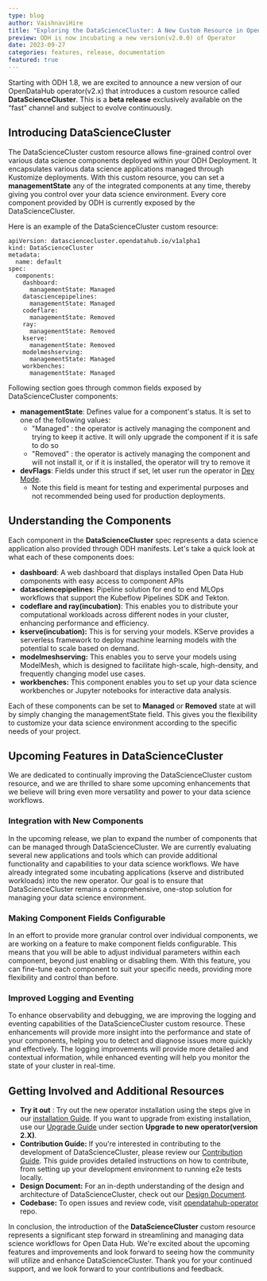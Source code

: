 ```yaml
---
type: blog
author: VaishnaviHire
title: "Exploring the DataScienceCluster: A New Custom Resource in OpenDataHub(beta release)"
preview: ODH is now incubating a new version(v2.0.0) of Operator
date: 2023-09-27
categories: features, release, documentation
featured: true
---
```


Starting with ODH 1.8, we are excited to announce a new version of our OpenDataHub operator(v2.x) that introduces a 
custom resource called **DataScienceCluster**.  This is a **beta release** exclusively available on the “fast” channel
and subject to evolve continuously.

## Introducing DataScienceCluster

The DataScienceCluster custom resource allows fine-grained control over various data science components deployed within
your ODH Deployment. It encapsulates various data science applications managed through Kustomize deployments. With this 
custom resource, you can set a **managementState** any of the integrated components at any time, thereby giving you 
control over your data science environment. Every core component provided by ODH is currently exposed by the
DataScienceCluster.

Here is an example of the DataScienceCluster custom resource:
```
apiVersion: datasciencecluster.opendatahub.io/v1alpha1
kind: DataScienceCluster
metadata:
  name: default
spec:
  components:
    dashboard:
      managementState: Managed
    datasciencepipelines:
      managementState: Managed
    codeflare:
      managementState: Removed
    ray:
      managementState: Removed
    kserve:
      managementState: Removed
    modelmeshserving:
      managementState: Managed
    workbenches:
      managementState: Managed
```

Following section goes through common fields exposed by DataScienceCluster components:

- **managementState**: Defines value for a component's status. It is set to one of the following values: 
  - "Managed" : the operator is actively managing the component and trying to keep it active. It will only upgrade the component if it is safe to do so 
  - "Removed" : the operator is actively managing the component and will not install it, or if it is installed, the operator will try to remove it
- **devFlags**: Fields under this struct if set, let user run the operator in [Dev Mode](https://github.com/opendatahub-io/opendatahub-operator/wiki/3.-Using-Operator-in-Dev-Mode).
  - Note this field is meant for testing and experimental purposes and not recommended being used for production deployments.


## Understanding the Components

Each component in the **DataScienceCluster** spec represents a data science application also provided through ODH
manifests. Let's take a quick look at what each of these components does:

- **dashboard**: A web dashboard that displays installed Open Data Hub components with easy access to component APIs
- **datasciencepipelines**: Pipeline solution for end to end MLOps workflows that support the Kubeflow Pipelines SDK and Tekton.
- **codeflare and ray(incubation)**: This enables you to distribute your computational workloads across different nodes in your cluster, enhancing performance and efficiency.
- **kserve(incubation):** This is for serving your models. KServe provides a serverless framework to deploy machine learning models with the potential to scale based on demand.
- **modelmeshserving:** This enables you to serve your models using ModelMesh, which is designed to facilitate high-scale, high-density, and frequently changing model use cases.
- **workbenches:** This component enables you to set up your data science workbenches or Jupyter notebooks for interactive data analysis.


Each of these components can be set to **Managed** or **Removed** state at will by simply changing the managementState field.
This gives you the flexibility to customize your data science environment according to the specific needs of your project.

## Upcoming Features in DataScienceCluster

We are dedicated to continually improving the DataScienceCluster custom resource, and we are thrilled to share some 
upcoming enhancements that we believe will bring even more versatility and power to your data science workflows.

### Integration with New Components
In the upcoming release, we plan to expand the number of components that can be managed through DataScienceCluster. 
We are currently evaluating several new applications and tools which can provide additional functionality and capabilities
to your data science workflows. We have already integrated some incubating applications (kserve and distributed workloads)
into the new operator. Our goal is to ensure that DataScienceCluster remains a comprehensive, one-stop solution for managing
your data science environment.

### Making Component Fields Configurable
In an effort to provide more granular control over individual components, we are working on a feature to make component
fields configurable. This means that you will be able to adjust individual parameters within each component, beyond just
enabling or disabling them. With this feature, you can fine-tune each component to suit your specific needs, providing 
more flexibility and control than before. 

### Improved Logging and Eventing
To enhance observability and debugging, we are improving the logging and eventing capabilities of the DataScienceCluster
custom resource. These enhancements will provide more insight into the performance and state of your components, helping
you to detect and diagnose issues more quickly and effectively. The logging improvements will provide more detailed and
contextual information, while enhanced eventing will help you monitor the state of your cluster in real-time.


## Getting Involved and Additional Resources

- **Try it out** : Try out the new operator installation using the steps give in our [installation Guide](https://opendatahub.io/docs/quick-installation-new-operator/#installing-the-new-open-data-hub-operator). 
If you want to upgrade from existing installation, use our [Upgrade Guide](https://opendatahub.io/docs/quick-installation/) 
under section **Upgrade to new operator(version 2.X)**.
- **Contribution Guide:** If you're interested in contributing to the development of DataScienceCluster, please review
our [Contribution Guide](https://github.com/opendatahub-io/opendatahub-operator/blob/feature-rearchitecture/README.md#developer-guide). This guide provides detailed instructions on how to contribute, from setting up your development
environment to running e2e tests locally.
- **Design Document:** For an in-depth understanding of the design and architecture of DataScienceCluster, check out our
[Design Document](https://github.com/opendatahub-io/opendatahub-operator/blob/feature-rearchitecture/docs/DESIGN.md). 
- **Codebase:** To open issues and review code, visit [opendatahub-operator](https://github.com/opendatahub-io/opendatahub-operator/tree/feature-rearchitecture) repo.

In conclusion, the introduction of the **DataScienceCluster** custom resource represents a significant step forward in
streamlining and managing data science workflows for Open Data Hub. We're excited about the upcoming features and 
improvements and look forward to seeing how the community will utilize and enhance DataScienceCluster.
Thank you for your continued support, and we look forward to your contributions and feedback. 
